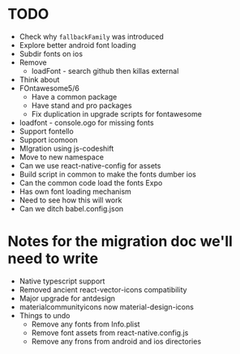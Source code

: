 # TODO
* Check why `fallbackFamily` was introduced
* Explore better android font loading
* Subdir fonts on ios
* Remove
  * loadFont - search github then killas external
* Think about <Text selectable>
* FOntawesome5/6
  * Have a common package
  * Have stand and pro packages
  * Fix duplication in upgrade scripts for fontawesome
* loadfont - console.ogo for missing fonts
* Support fontello
* Support icomoon
* MIgration using js-codeshift
* Move to new namespace
* Can we use react-native-config for assets
* Build script in common to make the fonts dumber
ios
* Can the common code load the fonts
Expo
* Has own font loading mechanism
* Need to see how this will work
* Can we ditch babel.config.json

# Notes for the migration doc we'll need to write
* Native typescript support
* Removed ancient react-vector-icons compatibility
* Major upgrade for antdesign
* materialcommunityicons now material-design-icons
* Things to undo
  * Remove any fonts from Info.plist
  * Remove font assets from react-native.config.js
  * Remove any frons from android and ios directories


